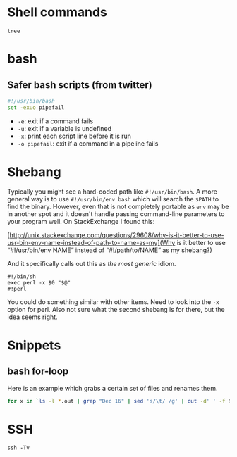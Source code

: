 # Shell commands
`tree`

# bash
## Safer bash scripts (from twitter)
```bash
#!/usr/bin/bash
set -exuo pipefail
```
- `-e`: exit if a command fails
- `-u`: exit if a variable is undefined
- `-x`: print each script line before it is run
- `-o pipefail`: exit if a command in a pipeline fails

# Shebang

Typically you might see a hard-coded path like `#!/usr/bin/bash`. A
more general way is to use `#!/usr/bin/env bash` which will search the
`$PATH` to find the binary. However, even that is not completely
portable as `env` may be in another spot and it doesn't handle passing
command-line parameters to your program well. On StackExchange I found
this:

[http://unix.stackexchange.com/questions/29608/why-is-it-better-to-use-usr-bin-env-name-instead-of-path-to-name-as-my](Why is it better to use “#!/usr/bin/env NAME” instead of “#!/path/to/NAME” as my shebang?)

And it specifically calls out this as *the most generic* idiom.

~~~
#!/bin/sh
exec perl -x $0 "$@"
#!perl
~~~

You could do something similar with other items. Need to look into the
`-x` option for perl. Also not sure what the second shebang is for
there, but the idea seems right.


# Snippets

## bash for-loop

Here is an example which grabs a certain set of files and renames them.

```bash
for x in `ls -l *.out | grep "Dec 16" | sed 's/\t/ /g' | cut -d' ' -f 9`; do cp $x "$x.faster"; done
```

# SSH
`ssh -Tv`

